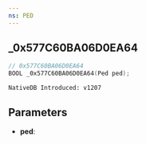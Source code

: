 ```yaml
---
ns: PED
---
```

## _0x577C60BA06D0EA64

```c
// 0x577C60BA06D0EA64
BOOL _0x577C60BA06D0EA64(Ped ped);
```

```
NativeDB Introduced: v1207
```

## Parameters
* **ped**:
